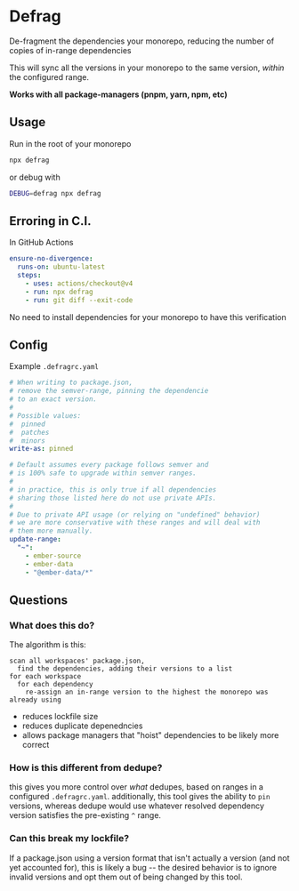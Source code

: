 # Defrag

De-fragment the dependencies your monorepo, reducing the number of copies of in-range dependencies 

This will sync all the versions in your monorepo to the same version, _within_ the configured range.

**Works with all package-managers (pnpm, yarn, npm, etc)**

## Usage

Run in the root of your monorepo

```bash
npx defrag
```

or debug with

```bash
DEBUG=defrag npx defrag
```

## Erroring in C.I.

In GitHub Actions 
```yaml
ensure-no-divergence:
  runs-on: ubuntu-latest
  steps:
    - uses: actions/checkout@v4
    - run: npx defrag
    - run: git diff --exit-code
```
No need to install dependencies for your monorepo to have this verification

## Config

Example `.defragrc.yaml`

```yaml
# When writing to package.json,
# remove the semver-range, pinning the dependencie
# to an exact version.
#
# Possible values:
#  pinned
#  patches
#  minors
write-as: pinned

# Default assumes every package follows semver and
# is 100% safe to upgrade within semver ranges.
#
# in practice, this is only true if all dependencies
# sharing those listed here do not use private APIs.
#
# Due to private API usage (or relying on "undefined" behavior)
# we are more conservative with these ranges and will deal with
# them more manually.
update-range:
  "~":
    - ember-source
    - ember-data
    - "@ember-data/*"
```

## Questions

### What does this do?

The algorithm is this:
```
scan all workspaces' package.json,
  find the dependencies, adding their versions to a list
for each workspace
  for each dependency
    re-assign an in-range version to the highest the monorepo was already using
```
- reduces lockfile size
- reduces duplicate depenedncies
- allows package managers that "hoist" dependencies to be likely more correct

### How is this different from dedupe?

this gives you more control over _what_ dedupes, based on ranges in a configured `.defragrc.yaml`.
additionally, this tool gives the ability to `pin` versions, whereas dedupe would use whatever resolved dependency version satisfies the pre-existing `^` range.

### Can this break my lockfile? 

If a package.json using a version format that isn't actually a version (and not yet accounted for), this is likely a bug -- the desired behavior is to ignore invalid versions and opt them out of being changed by this tool.
